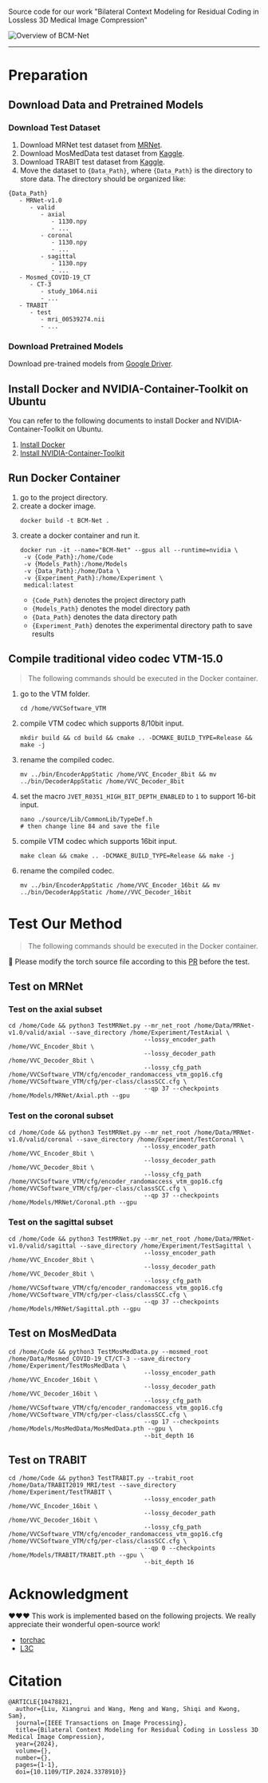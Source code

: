 Source code for our work "Bilateral Context Modeling for Residual Coding in Lossless 3D Medical Image Compression"

![Overview of BCM-Net](assets/Oveview.png)

---

# Preparation

## Download Data and Pretrained Models

### Download Test Dataset
1. Download MRNet test dataset from [MRNet](https://stanfordmlgroup.github.io/competitions/mrnet/).
2. Download MosMedData test dataset from [Kaggle](https://www.kaggle.com/datasets/andrewmvd/mosmed-covid19-ct-scans?select=CT-3).
3. Download TRABIT test dataset from [Kaggle](https://www.kaggle.com/competitions/trabit2019-imaging-biomarkers/data).
4. Move the dataset to `{Data_Path}`, where `{Data_Path}` is the directory to store data. The directory should be organized like:
```
{Data_Path}
   - MRNet-v1.0
      - valid
         - axial
            - 1130.npy
            - ...
         - coronal
            - 1130.npy
            - ...
         - sagittal
            - 1130.npy
            - ...
   - Mosmed_COVID-19_CT
      - CT-3
         - study_1064.nii
         - ...
   - TRABIT
      - test
         - mri_00539274.nii
         - ...
```

### Download Pretrained Models
Download pre-trained models from [Google Driver](https://drive.google.com/drive/folders/1Ogi8ZKouMTsHS59nr_xdu1wQIEGhFbuB?usp=sharing).

## Install Docker and NVIDIA-Container-Toolkit on Ubuntu
You can refer to the following documents to install Docker and NVIDIA-Container-Toolkit on Ubuntu.
1. [Install Docker](https://docs.docker.com/engine/install/ubuntu/#set-up-the-repository)
2. [Install NVIDIA-Container-Toolkit](https://docs.nvidia.com/datacenter/cloud-native/container-toolkit/install-guide.html#install-guide)

## Run Docker Container
1. go to the project directory.
2. create a docker image.
    ```shell
    docker build -t BCM-Net .
    ```
3. create a docker container and run it.
    ```
    docker run -it --name="BCM-Net" --gpus all --runtime=nvidia \
     -v {Code_Path}:/home/Code 
     -v {Models_Path}:/home/Models
     -v {Data_Path}:/home/Data \
     -v {Experiment_Path}:/home/Experiment \
     medical:latest
    ```
   - `{Code_Path}` denotes the project directory path
   - `{Models_Path}` denotes the model directory path
   - `{Data_Path}` denotes the data directory path
   - `{Experiment_Path}` denotes the experimental directory path to save results

## Compile traditional video codec VTM-15.0

> The following commands should be executed in the Docker container.

1. go to the VTM folder.
   ```shell
   cd /home/VVCSoftware_VTM
   ```
2. compile VTM codec which supports 8/10bit input.
   ```shell
   mkdir build && cd build && cmake .. -DCMAKE_BUILD_TYPE=Release && make -j
   ```
3. rename the compiled codec.
   ```shell
   mv ../bin/EncoderAppStatic /home/VVC_Encoder_8bit && mv ../bin/DecoderAppStatic /home/VVC_Decoder_8bit
   ```
4. set the macro `JVET_R0351_HIGH_BIT_DEPTH_ENABLED` to `1` to support 16-bit input.
   ```shell
   nano ./source/Lib/CommonLib/TypeDef.h
   # then change line 84 and save the file
   ```
5. compile VTM codec which supports 16bit input.
   ```shell
   make clean && cmake .. -DCMAKE_BUILD_TYPE=Release && make -j
6. rename the compiled codec.
   ```shell
   mv ../bin/EncoderAppStatic /home/VVC_Encoder_16bit && mv ../bin/DecoderAppStatic /home//VVC_Decoder_16bit
   ```
  
# Test Our Method

> The following commands should be executed in the Docker container.

:bug: Please modify the torch source file according to this [PR](https://github.com/pytorch/pytorch/pull/99980/commits/222b25601ba54ebbe17a8597d37bad56e7b0b5ec) before the test.

## Test on MRNet

### Test on the axial subset
```shell
cd /home/Code && python3 TestMRNet.py --mr_net_root /home/Data/MRNet-v1.0/valid/axial --save_directory /home/Experiment/TestAxial \
                                      --lossy_encoder_path /home/VVC_Encoder_8bit \
                                      --lossy_decoder_path /home/VVC_Decoder_8bit \
                                      --lossy_cfg_path /home/VVCSoftware_VTM/cfg/encoder_randomaccess_vtm_gop16.cfg /home/VVCSoftware_VTM/cfg/per-class/classSCC.cfg \
                                      --qp 37 --checkpoints /home/Models/MRNet/Axial.pth --gpu
```
### Test on the coronal subset
```shell
cd /home/Code && python3 TestMRNet.py --mr_net_root /home/Data/MRNet-v1.0/valid/coronal --save_directory /home/Experiment/TestCoronal \
                                      --lossy_encoder_path /home/VVC_Encoder_8bit \
                                      --lossy_decoder_path /home/VVC_Decoder_8bit \
                                      --lossy_cfg_path /home/VVCSoftware_VTM/cfg/encoder_randomaccess_vtm_gop16.cfg /home/VVCSoftware_VTM/cfg/per-class/classSCC.cfg \
                                      --qp 37 --checkpoints /home/Models/MRNet/Coronal.pth --gpu
```

### Test on the sagittal subset
```shell
cd /home/Code && python3 TestMRNet.py --mr_net_root /home/Data/MRNet-v1.0/valid/sagittal --save_directory /home/Experiment/TestSagittal \
                                      --lossy_encoder_path /home/VVC_Encoder_8bit \
                                      --lossy_decoder_path /home/VVC_Decoder_8bit \
                                      --lossy_cfg_path /home/VVCSoftware_VTM/cfg/encoder_randomaccess_vtm_gop16.cfg /home/VVCSoftware_VTM/cfg/per-class/classSCC.cfg \
                                      --qp 37 --checkpoints /home/Models/MRNet/Sagittal.pth --gpu                 
```

## Test on MosMedData
```shell
cd /home/Code && python3 TestMosMedData.py --mosmed_root /home/Data/Mosmed_COVID-19_CT/CT-3 --save_directory /home/Experiment/TestMosMedData \
                                      --lossy_encoder_path /home/VVC_Encoder_16bit \
                                      --lossy_decoder_path /home/VVC_Decoder_16bit \
                                      --lossy_cfg_path /home/VVCSoftware_VTM/cfg/encoder_randomaccess_vtm_gop16.cfg /home/VVCSoftware_VTM/cfg/per-class/classSCC.cfg \
                                      --qp 17 --checkpoints /home/Models/MosMedData/MosMedData.pth --gpu \
                                      --bit_depth 16                       
```

## Test on TRABIT
```shell
cd /home/Code && python3 TestTRABIT.py --trabit_root /home/Data/TRABIT2019_MRI/test --save_directory /home/Experiment/TestTRABIT \
                                      --lossy_encoder_path /home/VVC_Encoder_16bit \
                                      --lossy_decoder_path /home/VVC_Decoder_16bit \
                                      --lossy_cfg_path /home/VVCSoftware_VTM/cfg/encoder_randomaccess_vtm_gop16.cfg /home/VVCSoftware_VTM/cfg/per-class/classSCC.cfg \
                                      --qp 0 --checkpoints /home/Models/TRABIT/TRABIT.pth --gpu \
                                      --bit_depth 16
```


# Acknowledgment
:heart::heart::heart: This work is implemented based on the following projects. We really appreciate their wonderful open-source work!
- [torchac](https://github.com/fab-jul/torchac)
- [L3C](https://github.com/fab-jul/L3C-PyTorch)

# Citation
```
@ARTICLE{10478821,
  author={Liu, Xiangrui and Wang, Meng and Wang, Shiqi and Kwong, Sam},
  journal={IEEE Transactions on Image Processing}, 
  title={Bilateral Context Modeling for Residual Coding in Lossless 3D Medical Image Compression}, 
  year={2024},
  volume={},
  number={},
  pages={1-1},
  doi={10.1109/TIP.2024.3378910}}
```
